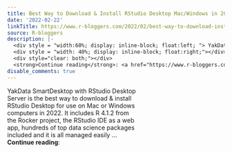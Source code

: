 ```yaml
---
title: Best Way to Download & Install RStudio Desktop Mac/Windows in 2022
date: '2022-02-22'
linkTitle: https://www.r-bloggers.com/2022/02/best-way-to-download-install-rstudio-desktop-mac-windows-in-2022/
source: R-bloggers
description: |-
  <div style = "width:60%; display: inline-block; float:left; "> YakData SmartDesktop with RStudio Desktop Server is the best way to download &#038; install RStudio Desktop for use on Mac or Windows computers in 2022. It includes R 4.1.2 from the Rocker project, the RStudio IDE as a web app, hundreds of top data science packages included and it is all managed easily ...</div>
  <div style = "width: 40%; display: inline-block; float:right;"></div>
  <div style="clear: both;"></div>
  <strong>Continue reading</strong>: <a href="https://www.r-bloggers.com/2022/02/best-way-to-download-install-rstudio-deskto ...
disable_comments: true
---
```

<div style = "width:60%; display: inline-block; float:left; "> YakData SmartDesktop with RStudio Desktop Server is the best way to download &#038; install RStudio Desktop for use on Mac or Windows computers in 2022. It includes R 4.1.2 from the Rocker project, the RStudio IDE as a web app, hundreds of top data science packages included and it is all managed easily ...</div>
<div style = "width: 40%; display: inline-block; float:right;"></div>
<div style="clear: both;"></div>
<strong>Continue reading</strong>: <a href="https://www.r-bloggers.com/2022/02/best-way-to-download-install-rstudio-deskto ...
